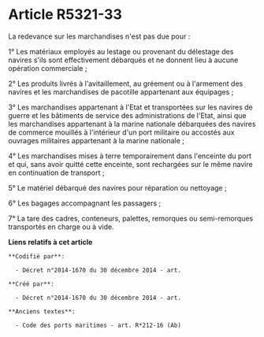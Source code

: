 # Article R5321-33

La redevance sur les marchandises n'est pas due pour :

1° Les matériaux employés au lestage ou provenant du délestage des navires s'ils sont effectivement débarqués et ne donnent
lieu à aucune opération commerciale ;

2° Les produits livrés à l'avitaillement, au gréement ou à l'armement des navires et les marchandises de pacotille
appartenant aux équipages ;

3° Les marchandises appartenant à l'Etat et transportées sur les navires de guerre et les bâtiments de service des
administrations de l'Etat, ainsi que les marchandises appartenant à la marine nationale débarquées des navires de commerce
mouillés à l'intérieur d'un port militaire ou accostés aux ouvrages militaires appartenant à la marine nationale ;

4° Les marchandises mises à terre temporairement dans l'enceinte du port et qui, sans avoir quitté cette enceinte, sont
rechargées sur le même navire en continuation de transport ;

5° Le matériel débarqué des navires pour réparation ou nettoyage ;

6° Les bagages accompagnant les passagers ;

7° La tare des cadres, conteneurs, palettes, remorques ou semi-remorques transportés en charge ou à vide.

**Liens relatifs à cet article**

	**Codifié par**:

	  - Décret n°2014-1670 du 30 décembre 2014 - art.

	**Créé par**:

	  - Décret n°2014-1670 du 30 décembre 2014 - art.

	**Anciens textes**:

	  - Code des ports maritimes - art. R*212-16 (Ab)
